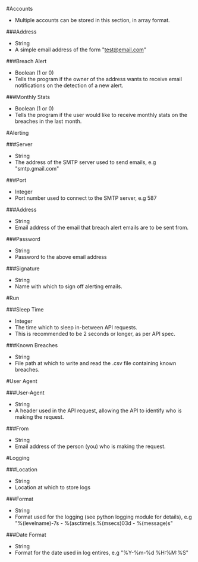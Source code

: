 #Accounts
- Multiple accounts can be stored in this section, in array format.

###Address
- String
- A simple email address of the form "test@email.com"

###Breach Alert
- Boolean (1 or 0)
- Tells the program if the owner of the address wants to receive email notifications on the detection of a new alert.

###Monthly Stats
- Boolean (1 or 0)
- Tells the program if the user would like to receive monthly stats on the breaches in the last month.

#Alerting

###Server
- String
- The address of the SMTP server used to send emails, e.g "smtp.gmail.com"

###Port
- Integer
- Port number used to connect to the SMTP server, e.g 587

###Address
- String
- Email address of the email that breach alert emails are to be sent from.

###Password
- String
- Password to the above email address

###Signature
- String
- Name with which to sign off alerting emails.

#Run

###Sleep Time
- Integer
- The time which to sleep in-between API requests.
- This is recommended to be 2 seconds or longer, as per API spec.

###Known Breaches
- String
- File path at which to write and read the .csv file containing known breaches.

#User Agent

###User-Agent
- String
- A header used in the API request, allowing the API to identify who is making the request.

###From
- String
- Email address of the person (you) who is making the request.

#Logging

###Location
- String
- Location at which to store logs

###Format
- String
- Format used for the logging (see python logging module for details), e.g "%(levelname)-7s - %(asctime)s.%(msecs)03d - %(message)s"

###Date Format
- String
- Format for the date used in log entires, e.g "%Y-%m-%d %H:%M:%S"